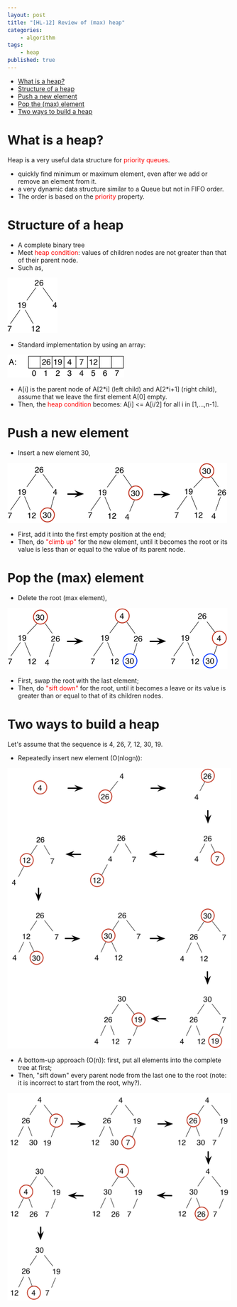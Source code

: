 ```yaml
---
layout: post
title: "[HL-12] Review of (max) heap"
categories:
    - algorithm
tags:
    - heap
published: true
---
```


<!-- TOC depthFrom:1 depthTo:6 withLinks:1 updateOnSave:1 orderedList:0 -->

- [What is a heap?](#what-is-a-heap)
- [Structure of a heap](#structure-of-a-heap)
- [Push a new element](#push-a-new-element)
- [Pop the (max) element](#pop-the-max-element)
- [Two ways to build a heap](#two-ways-to-build-a-heap)

<!-- /TOC -->

# What is a heap?

Heap is a very useful data structure for <font color="red">priority
queues</font>.

* quickly find minimum or maximum element, even after we add or remove an element from it.
* a very dynamic data structure similar to a Queue but not in FIFO order.
* The order is based on the <font color="red">priority</font> property.

# Structure of a heap

* A complete binary tree
* Meet <font color="red">heap condition</font>: values of children nodes are not greater than that of their parent node.
* Such as,

![](/assets/img/hl-5-heap.png)

* Standard implementation by using an array:

![](/assets/img/hl-5-heap-array.png)

* A[i] is the parent node of A[2\*i] (left child) and A[2\*i+1] (right child),
assume that we leave the first element A[0] empty.
* Then, the <font color="red">heap condition</font> becomes: A[i] <= A[i/2] for all i in [1,...,n-1].

# Push a new element

* Insert a new element 30,

![](/assets/img/hl-5-heap-insert.png)

* First, add it into the first empty position at the end;
* Then, do <font color="red">"climb up"</font> for the new element,
until it becomes the root or its value is less than or equal to the
value of its parent node.

# Pop the (max) element

* Delete the root (max element),

![](/assets/img/hl-5-heap-delete.png)

* First, swap the root with the last element;
* Then, do <font color="red">"sift down"</font> for the root, until
it becomes a leave or its value is greater than or equal to that of
its children nodes.

# Two ways to build a heap

Let's assume that the sequence is 4, 26, 7, 12, 30, 19.

* Repeatedly insert new element (O(nlogn)):

![](/assets/img/hl-5-heap-repeat-insert.png)

* A bottom-up approach (O(n)): first, put all elements into the
complete tree at first;
* Then, "sift down" every parent node from the last one to the root
(note: it is incorrect to start from the root, why?).

![](/assets/img/hl-5-heap-bottom-up.png)
